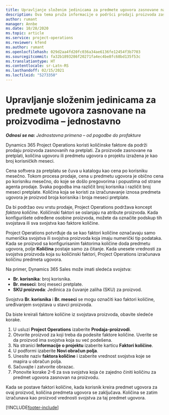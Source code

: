 ```yaml
---
title: Upravljanje složenim jedinicama za predmete ugovora zasnovane na proizvodima – jednostavno
description: Ova tema pruža informacije o podršci prodaji proizvoda zasnovanih na pretplati.
author: rumant
manager: Annbe
ms.date: 10/28/2020
ms.topic: article
ms.service: project-operations
ms.reviewer: kfend
ms.author: rumant
ms.openlocfilehash: 029d2aa4fd20fc036a34ae6136fe12454f3b7703
ms.sourcegitcommit: fa32b1893286f20271fa4ec4be8fc68bd135f53c
ms.translationtype: HT
ms.contentlocale: sr-Latn-RS
ms.lasthandoff: 02/15/2021
ms.locfileid: "5273350"
---
```

# <a name="manage-complex-units-for-product-based-contract-lines---lite"></a>Upravljanje složenim jedinicama za predmete ugovora zasnovane na proizvodima – jednostavno

_**Odnosi se na:** Jednostavna primena – od pogodbe do profakture_

Dynamics 365 Project Operations koristi količinske faktore da podrži prodaju proizvoda zasnovanih na pretplati. Za proizvode zasnovane na pretplati, količina ugovoru ili predmetu ugovora o projektu izražena je kao broj korisničkih meseci.

Cena softvera za pretplatu se čuva u katalogu kao cena po korisniku mesečno. Tokom procesa prodaje, cena u predmetu ugovora je obično cena po korisniku mesečno, do koje se došlo pregovorima i popustima od strane agenta prodaje. Svaka pogodba ima različit broj korisnika i različit broj meseci pretplate. Količina koja se koristi za izračunavanje iznosa predmeta ugovora je proizvod broja korisnika i broja meseci pretplate.

Da bi podržao ovu vrstu prodaje, Project Operations podržava koncept *faktora količine*. Količinski faktori se oslanjaju na atribute proizvoda. Kada konfigurišete određene osobine proizvoda, možete da označite podskup tih svojstava ili sva svojstva kao faktore količine.

Project Operations potvrđuje da se kao faktori količine označavaju samo numerička svojstva ili svojstva proizvoda koja imaju numerički tip podataka. Kada se proizvod sa konfigurisanim faktorima količine doda predmetu ugovora, polje **Količina** postaje samo za čitanje. Kada unesete vrednosti za svojstva proizvoda koja su količinski faktori, Project Operations izračunava količinu predmeta ugovora.

Na primer, Dynamics 365 Sales može imati sledeća svojstva:

- **Br. korisnika**: broj korisnika.
- **Br. meseci**: broj meseci pretplate.
- **SKU proizvoda**: Jedinica za čuvanje zaliha (SKU) za proizvod.

Svojstva **Br. korisnika** i **Br. meseci** se mogu označiti kao faktori količine, uređivanjem svojstava u stavci proizvoda.

Da biste kreirali faktore količine iz svojstava proizvoda, obavite sledeće korake.

1. U usluzi **Project Operations** izaberite **Prodaja-proizvodi**.
2. Otvorite proizvod za koji treba da podesite faktore količine. Uverite se da proizvod ima svojstva koja su već podešena.
3. Na stranici **Informacije o projektu** izaberite karticu **Faktori količine**.
4. U podformi izaberite **Novi obračun polja**.
5. Unesite naziv **faktora količine** i izaberite vrednost svojstva koje se mapira u obračun polja.
6. Sačuvajte i zatvorite obrazac.
7. Ponovite korake 2–6 za sva svojstva koja će zajedno činiti količinu za predmet ugovora zasnovan na proizvodu.

Kada se postave faktori količine, kada korisnik kreira predmet ugovora za ovaj proizvod, količina predmeta ugovora se zaključava. Količina se zatim izračunava kao proizvod vrednosti svojstva za taj predmet ugovora.


[!INCLUDE[footer-include](../../includes/footer-banner.md)]